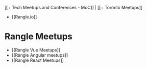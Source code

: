 [[+ Tech Meetups and Conferences - MoC]]  | [[+ Toronto Meetups]]
- [[Rangle.io]]

# Rangle Meetups
- [[Rangle Vue Meetups]]
- [[Rangle Angular meetups]]
- [[Rangle React Meetups]]